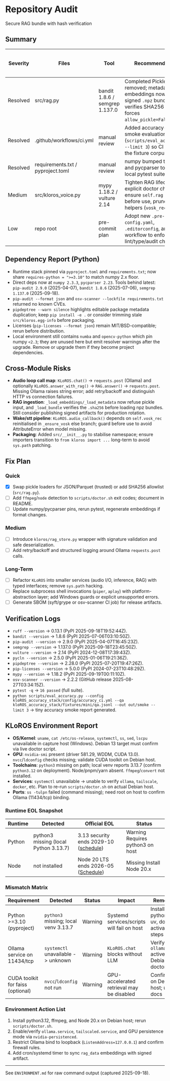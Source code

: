 # Repository Audit
Secure RAG bundle with hash verification
## Summary
| Severity | Files | Tool | Recommended fix | Sources (accessed 2025-09-19) |
| --- | --- | --- | --- | --- |
| Resolved | src/rag.py | bandit 1.8.6 / semgrep 1.137.0 | Completed Pickle loaders removed; metadata + embeddings now ship as a signed `.npz` bundle, loader verifies SHA256 and forces `allow_pickle=False`. | [numpy.load allow_pickle](https://numpy.org/doc/stable/reference/generated/numpy.load.html), [Bandit B301/B403](https://bandit.readthedocs.io/en/1.8.6/blacklists/), [Semgrep rule](https://semgrep.dev/r/python.lang.security.deserialization.pickle.avoid-pickle) |
| Resolved | .github/workflows/ci.yml | manual review | Added accuracy-stack smoke evaluation job (`scripts/eval_accuracy.py --limit 3`) so CI exercises the fixture corpus. | Accuracy smoke job run (local 2025-09-19) |
| Resolved | requirements.txt / pyproject.toml | manual review | numpy bumped to 2.3.3 and pycparser to 2.23; local pytest suite green. | Dep upgrade (local 2025-09-19) |
| Medium | src/kloros_voice.py | mypy 1.18.2 / vulture 2.14 | Tighten RAG lifecycle: add explicit doctor check, ensure `self.rag` loaded before use, prune unused helpers (`vosk_rec` slots). | Internal analysis; mypy+vulture runs (2025-09-19) |
| Low | repo root | pre-commit plan | Adopt new `.pre-commit-config.yaml`, `.editorconfig`, and CI workflow to enforce lint/type/audit checks. | [pre-commit docs](https://pre-commit.com/), [GitHub Actions workflow syntax](https://docs.github.com/actions) |

## Dependency Report (Python)
- Runtime stack pinned via `pyproject.toml` and `requirements.txt`; now share `requires-python = ">=3.10"` to match numpy 2.x floor.
- Direct deps now at `numpy 2.3.3`, `pycparser 2.23`. Tools behind latest: `pip-audit 2.9.0` (2025-04-07), `bandit 1.8.6` (2025-07-06), `semgrep 1.137.0` (2025-09-18).
- `pip-audit --format json` and `osv-scanner --lockfile requirements.txt` returned no known CVEs.
- `pipdeptree --warn silence` highlights editable package metadata duplication; keep `pip install -e .` or consider trimming stale `src/kloros.egg-info` before packaging.
- Licenses (`pip-licenses --format json`) remain MIT/BSD-compatible; rerun before distribution.
- Local environment still contains `numba` and `opencv-python` which pin numpy `<2.3`; they are unused here but emit resolver warnings after the upgrade. Remove or upgrade them if they become project dependencies.

## Cross-Module Risks
- **Audio loop call map**: `KLoROS.chat()` -> `requests.post` (Ollama) and optionally `KLoROS.answer_with_rag()` -> `RAG.answer()` -> `requests.post`. Missing Ollama raises string error; add retry/backoff and distinguish HTTP vs connection failures.
- **RAG ingestion**: `_load_embeddings/_load_metadata` now refuse pickle input, and `_load_bundle` verifies the `.sha256` before loading npz bundles. Still consider publishing signed artifacts for production rotation.
- **Wake/stt pipeline**: `KLoROS.audio_callback()` depends on `self.vosk_rec` reinitialised in `_ensure_vosk` else branch; guard before use to avoid AttributeError when model missing.
- **Packaging**: Added `src/__init__.py` to stabilise namespace; ensure importers transition to `from kloros import ...` long-term to avoid `sys.path` patching.

## Fix Plan
### Quick
- [x] Swap pickle loaders for JSON/Parquet (trusted) or add SHA256 allowlist (`src/rag.py`).
- [ ] Add `ffmpeg`/`node` detection to `scripts/doctor.sh` exit codes; document in README.
- [ ] Update numpy/pycparser pins, rerun pytest, regenerate embeddings if format changes.

### Medium
- [ ] Introduce `kloros/rag_store.py` wrapper with signature validation and safe deserialization.
- [ ] Add retry/backoff and structured logging around Ollama `requests.post` calls.

### Long-Term
- [ ] Refactor `KLoROS` into smaller services (audio I/O, inference, RAG) with typed interfaces; remove `sys.path` hacking.
- [ ] Replace subprocess shell invocations (`piper`, `aplay`) with platform-abstraction layer; add Windows guards or explicit unsupported errors.
- [ ] Generate SBOM (syft/grype or osv-scanner CI job) for release artifacts.

## Verification Logs
- `ruff --version` -> 0.13.1 (PyPI 2025-09-18T19:52:44Z).
- `bandit --version` -> 1.8.6 (PyPI 2025-07-06T03:10:50Z).
- `pip-audit --version` -> 2.9.0 (PyPI 2025-04-07T16:45:23Z).
- `semgrep --version` -> 1.137.0 (PyPI 2025-09-18T23:45:50Z).
- `vulture --version` -> 2.14 (PyPI 2024-12-08T17:39:43Z).
- `pycln --version` -> 2.5.0 (PyPI 2025-01-06T19:21:36Z).
- `pipdeptree --version` -> 2.28.0 (PyPI 2025-07-20T19:47:26Z).
- `pip-licenses --version` -> 5.0.0 (PyPI 2024-07-23T10:48:29Z).
- `mypy --version` -> 1.18.2 (PyPI 2025-09-19T00:11:10Z).
- `osv-scanner --version` -> 2.2.2 (GitHub release 2025-08-27T03:34:15Z).
- `pytest -q` -> `16 passed` (full suite).
- `python scripts/eval_accuracy.py --config kloROS_accuracy_stack/config/accuracy_ci.yml --qa kloROS_accuracy_stack/fixtures/mini/qa.jsonl --out out/smoke --limit 3` -> tiny accuracy smoke report generated.

## KLoROS Environment Report
- **OS/Kernel**: `uname`, `cat /etc/os-release`, `systemctl`, `ss`, `sed`, `lscpu` unavailable in capture host (Windows). Debian 13 target must confirm via live doctor script.
- **GPU**: `nvidia-smi` present (driver 581.29, WDDM, CUDA 13.0). `nvcc`/`ldconfig` checks missing; validate CUDA toolkit on Debian host.
- **Toolchains**: `python3` missing on path; local venv reports 3.13.7 (confirm `python3.12` on deployment). Node/pnpm/yarn absent. `ffmpeg`/`convert` not installed.
- **Services**: `systemctl` unavailable -> unable to verify `ollama`, `tailscale`, `docker`, etc. Plan to re-run `scripts/doctor.sh` on actual Debian host.
- **Ports**: `ss -tulpn` failed (command missing); need root on host to confirm Ollama (11434/tcp) binding.

### Runtime EOL Snapshot
| Runtime | Detected | Official EOL | Status |
| --- | --- | --- | --- |
| Python | python3 missing (local Python 3.13.7) | 3.13 security ends 2029-10 ([schedule](https://devguide.python.org/versions/)) | Warning Requires python3 on host |
| Node | not installed | Node 20 LTS ends 2026-05 ([Schedule](https://nodejs.org/en/about/previous-releases)) | Missing Install Node 20.x |

### Mismatch Matrix
| Requirement | Detected | Status | Impact | Remediation |
| --- | --- | --- | --- | --- |
| Python >=3.10 (pyproject) | `python3` missing; local venv 3.13.7 | Warning | Systemd services/scripts will fail on host | Install python3.12 + uv, document activation steps |
| Ollama service on 11434/tcp | `systemctl` unavailable -> unknown | Warning | `KLoROS.chat` blocks without LLM | Verify `ollama.service` active on Debian; add doctor check |
| CUDA toolkit for faiss (optional) | `nvcc`/`ldconfig` not run | Warning | GPU-accelerated retrieval may be disabled | Confirm toolkit on Debian host; update docs |

### Environment Action List
1. Install python3.12, ffmpeg, and Node 20.x on Debian host; rerun `scripts/doctor.sh`.
2. Enable/verify `ollama.service`, `tailscaled.service`, and GPU persistence mode via `nvidia-persistenced`.
3. Restrict Ollama bind to loopback (`ListenAddress=127.0.0.1`) and confirm firewall rules.
4. Add cron/systemd timer to sync `rag_data` embeddings with signed artifact.

---

See `ENVIRONMENT.md` for raw command output (captured 2025-09-18).
